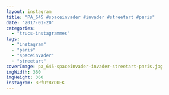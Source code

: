 ```yaml
---
layout: instagram
title: "PA_645 #spaceinvader #invader #streetart #paris"
date: "2017-01-20"
categories: 
  - "trucs-instagrammes"
tags: 
  - "instagram"
  - "paris"
  - "spaceinvader"
  - "streetart"
coverImage: pa_645-spaceinvader-invader-streetart-paris.jpg
imgWidth: 360
imgHeight: 360
instagram: BPfUtBYDUEK
---
```

